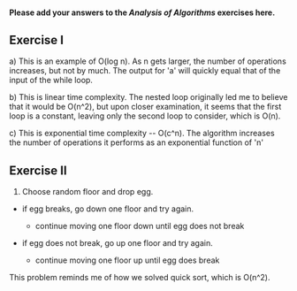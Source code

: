 #### Please add your answers to the ***Analysis of  Algorithms*** exercises here.

## Exercise I

a) This is an example of O(log n). As n gets larger, the number of operations increases, but not by much. The output for 'a' will quickly equal that of the input of the while loop.


b) This is linear time complexity. The nested loop originally led me to believe that it would be O(n^2), but upon closer examination, it seems that the first loop is a constant, leaving only the second loop to consider, which is O(n).


c) This is exponential time complexity -- O(c^n). The algorithm increases the number of operations it performs as an exponential function of 'n'

## Exercise II

1. Choose random floor and drop egg.

- if egg breaks, go down one floor and try again.
  - continue moving one floor down until egg does not break

- if egg does not break, go up one floor and try again.
  - continue moving one floor up until egg does break

This problem reminds me of how we solved quick sort, which is O(n^2).
